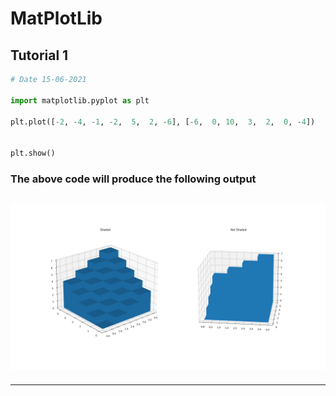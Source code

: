 # MatPlotLib

## Tutorial 1

```python
# Date 15-06-2021

import matplotlib.pyplot as plt

plt.plot([-2, -4, -1, -2,  5,  2, -6], [-6,  0, 10,  3,  2,  0, -4])


plt.show()
```

### The above code will produce the following output

## ![Image Name](Figure_1.svg "This will appear if you will hover on image")

---
